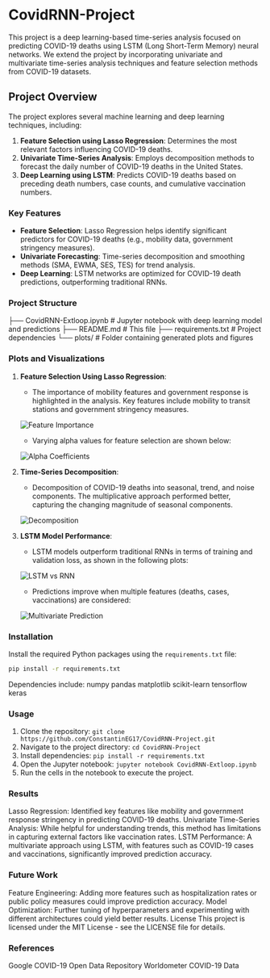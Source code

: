 # CovidRNN-Project

This project is a deep learning-based time-series analysis focused on predicting COVID-19 deaths using LSTM (Long Short-Term Memory) neural networks. We extend the project by incorporating univariate and multivariate time-series analysis techniques and feature selection methods from COVID-19 datasets.

## Project Overview

The project explores several machine learning and deep learning techniques, including:

1. **Feature Selection using Lasso Regression**: Determines the most relevant factors influencing COVID-19 deaths.
2. **Univariate Time-Series Analysis**: Employs decomposition methods to forecast the daily number of COVID-19 deaths in the United States.
3. **Deep Learning using LSTM**: Predicts COVID-19 deaths based on preceding death numbers, case counts, and cumulative vaccination numbers.

### Key Features
- **Feature Selection**: Lasso Regression helps identify significant predictors for COVID-19 deaths (e.g., mobility data, government stringency measures).
- **Univariate Forecasting**: Time-series decomposition and smoothing methods (SMA, EWMA, SES, TES) for trend analysis.
- **Deep Learning**: LSTM networks are optimized for COVID-19 death predictions, outperforming traditional RNNs.

### Project Structure

├── CovidRNN-Extloop.ipynb # Jupyter notebook with deep learning model and predictions ├── README.md # This file ├── requirements.txt # Project dependencies └── plots/ # Folder containing generated plots and figures


### Plots and Visualizations

1. **Feature Selection Using Lasso Regression**:
   - The importance of mobility features and government response is highlighted in the analysis. Key features include mobility to transit stations and government stringency measures.
   
   ![Feature Importance](plots/feature_importance.png)
   
   - Varying alpha values for feature selection are shown below:
   
   ![Alpha Coefficients](plots/alpha_coefficients.png)

2. **Time-Series Decomposition**:
   - Decomposition of COVID-19 deaths into seasonal, trend, and noise components. The multiplicative approach performed better, capturing the changing magnitude of seasonal components.

   ![Decomposition](plots/decomposition.png)

3. **LSTM Model Performance**:
   - LSTM models outperform traditional RNNs in terms of training and validation loss, as shown in the following plots:
   
   ![LSTM vs RNN](plots/lstm_vs_rnn.png)
   
   - Predictions improve when multiple features (deaths, cases, vaccinations) are considered:
   
   ![Multivariate Prediction](plots/multivariate_prediction.png)

### Installation

Install the required Python packages using the `requirements.txt` file:
```bash
pip install -r requirements.txt
```

Dependencies include:
numpy
pandas
matplotlib
scikit-learn
tensorflow
keras

### Usage
1. Clone the repository:
```git clone https://github.com/ConstantinEG17/CovidRNN-Project.git```
2. Navigate to the project directory:
```cd CovidRNN-Project```
3. Install dependencies:
```pip install -r requirements.txt```
4. Open the Jupyter notebook:
```jupyter notebook CovidRNN-Extloop.ipynb```
5. Run the cells in the notebook to execute the project.

### Results
Lasso Regression: Identified key features like mobility and government response stringency in predicting COVID-19 deaths.
Univariate Time-Series Analysis: While helpful for understanding trends, this method has limitations in capturing external factors like vaccination rates.
LSTM Performance: A multivariate approach using LSTM, with features such as COVID-19 cases and vaccinations, significantly improved prediction accuracy.

### Future Work
Feature Engineering: Adding more features such as hospitalization rates or public policy measures could improve prediction accuracy.
Model Optimization: Further tuning of hyperparameters and experimenting with different architectures could yield better results.
License
This project is licensed under the MIT License - see the LICENSE file for details.

### References
Google COVID-19 Open Data Repository
Worldometer COVID-19 Data



